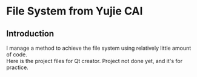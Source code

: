 # File System from Yujie CAI
## Introduction
I manage a method to achieve the file system using relatively little amount of code.<br>
Here is the project files for Qt creator. Project not done yet, and it's for practice.<br>
